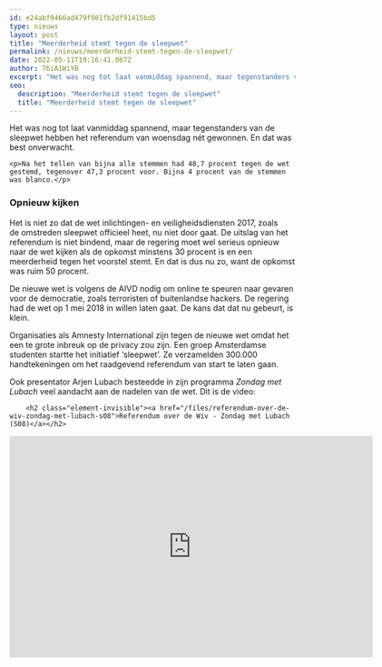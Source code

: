 ```yaml
---
id: e24abf9466ad479f981fb2df91415bd5
type: nieuws
layout: post
title: "Meerderheid stemt tegen de sleepwet"
permalink: /nieuws/meerderheid-stemt-tegen-de-sleepwet/
date: 2022-05-11T19:16:41.067Z
author: 7biA1WiYB
excerpt: "Het was nog tot laat vanmiddag spannend, maar tegenstanders van de sleepwet hebben het referendum van woensdag nét gewonnen. En dat was best onverwacht.   "
seo:
  description: "Meerderheid stemt tegen de sleepwet"
  title: "Meerderheid stemt tegen de sleepwet"
---
```

Het was nog tot laat vanmiddag spannend, maar tegenstanders van de sleepwet hebben het referendum van woensdag nét gewonnen. En dat was best onverwacht.   

    <p>Na het tellen van bijna alle stemmen had 48,7 procent tegen de wet gestemd, tegenover 47,3 procent voor. Bijna 4 procent van de stemmen was blanco.</p>
<h3>Opnieuw kijken</h3>
<p>Het is niet zo dat de wet inlichtingen- en veiligheidsdiensten 2017, zoals de omstreden sleepwet officieel heet, nu niet door gaat. De uitslag van het referendum is niet bindend, maar de regering moet wel serieus opnieuw naar de wet kijken als de opkomst minstens 30 procent is en een meerderheid tegen het voorstel stemt. En dat is dus nu zo, want de opkomst was ruim 50 procent.</p>
<p>De nieuwe wet is volgens de AIVD nodig om online te speuren naar gevaren voor de democratie, zoals terroristen of buitenlandse hackers. De regering had de wet op 1 mei 2018 in willen laten gaat. De kans dat dat nu gebeurt, is klein. </p>
<p>Organisaties als Amnesty International zijn tegen de nieuwe wet omdat het een te grote inbreuk op de privacy zou zijn. Een groep Amsterdamse studenten startte het initiatief ‘sleepwet’. Ze verzamelden 300.000 handtekeningen om het raadgevend referendum van start te laten gaan. </p>
<p>Ook presentator Arjen Lubach besteedde in zijn programma <em>Zondag met Lubach</em> veel aandacht aan de nadelen van de wet. Dit is de video:</p>
<p><div class="media media-element-container media-default"><div id="file-532804" class="file file-video file-video-youtube">

        <h2 class="element-invisible"><a href="/files/referendum-over-de-wiv-zondag-met-lubach-s08">Referendum over de Wiv - Zondag met Lubach (S08)</a></h2>
    
  
  <div class="content">
    <div class="media-youtube-video file media-element file-default media-youtube-1">
  <iframe class="media-youtube-player" width="640" height="390" title="Referendum over de Wiv  - Zondag met Lubach (S08)" src="https://www.youtube.com/embed/XoCMkJbcYUM?wmode=opaque&controls=" name="Referendum over de Wiv  - Zondag met Lubach (S08)" frameborder="0" allowfullscreen="">Video van Referendum over de Wiv  - Zondag met Lubach (S08)</iframe>
</div>
  </div>

  
</div>
</div>
<p> </p>  
